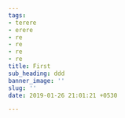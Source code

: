 ```yaml
---
tags:
- terere
- erere
- re
- re
- re
- re
title: First
sub_heading: ddd
banner_image: ''
slug: ''
date: 2019-01-26 21:01:21 +0530

---
```


